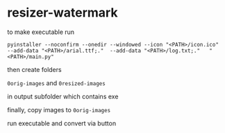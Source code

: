 # resizer-watermark

to make executable run

`pyinstaller
  --noconfirm
  --onedir
  --windowed
  --icon "<PATH>/icon.ico" 
  --add-data "<PATH>/arial.ttf;." 
  --add-data "<PATH>/log.txt;."  
"<PATH>/main.py" `

then create folders 

`0orig-images` and `0resized-images` 

in output subfolder which contains exe

finally, copy images to `0orig-images`

run executable and convert via button
